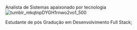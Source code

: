 Analista de Sistemas apaixonado por tecnologia 
![tumblr_mkqtnpDYGH1rnwo2vo1_500](https://github.com/user-attachments/assets/4d977281-fd35-40e0-a766-58d32fc99a24)


Estudante de pós Gradução em Desenvolvimento Full Stack;
